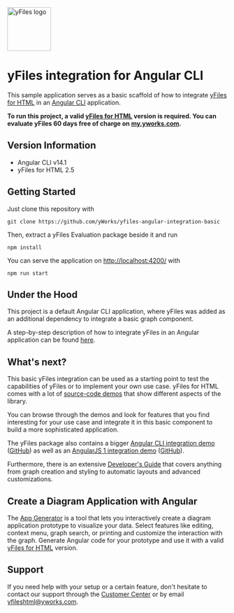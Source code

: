 <img src="./src/assets/yfiles-logo.svg" alt="yFiles logo" height="100"/>

# yFiles integration for Angular CLI

This sample application serves as a basic scaffold of how to integrate [yFiles for HTML](https://www.yworks.com/products/yfiles-for-html) in an [Angular CLI](https://cli.angular.io/) application.

**To run this project, a valid [yFiles for HTML](https://www.yworks.com/products/yfiles-for-html) version is required. You can evaluate yFiles 60 days free of charge on [my.yworks.com](https://my.yworks.com/signup?product=YFILES_HTML_EVAL).**

## Version Information

- Angular CLI v14.1
- yFiles for HTML 2.5

## Getting Started

Just clone this repository with

```
git clone https://github.com/yWorks/yfiles-angular-integration-basic
```

Then, extract a yFiles Evaluation package beside it and run

```
npm install
```

You can serve the application on [http://localhost:4200/](http://localhost:4200/) with

```
npm run start
```

## Under the Hood

This project is a default Angular CLI application, where yFiles was added as an additional dependency to integrate a basic graph component.

A step-by-step description of how to integrate yFiles in an Angular application can be found [here](integration-howto.md).

## What's next?

This basic yFiles integration can be used as a starting point to test the capabilities of yFiles or to implement your own use case. yFiles for HTML comes with a lot of [source-code demos](https://live.yworks.com/demos/index.html) that show different aspects of the library.

You can browse through the demos and look for features that you find interesting for your use case and integrate it in this basic component to build a more sophisticated application.

The yFiles package also contains a bigger [Angular CLI integration demo](https://live.yworks.com/demos/toolkit/angular/index.html) ([GitHub](https://github.com/yWorks/yfiles-for-html-demos/tree/master/demos/toolkit/angular)) as well as an [AngularJS 1 integration demo](https://live.yworks.com/demos/toolkit/angular1/index.html) ([GitHub](https://github.com/yWorks/yfiles-for-html-demos/tree/master/demos/toolkit/angular1)).

Furthermore, there is an extensive [Developer's Guide](https://docs.yworks.com/yfileshtml/#/dguide/introduction#top) that covers anything from graph creation and styling to automatic layouts and advanced customizations.

## Create a Diagram Application with Angular

The [App Generator](https://www.yworks.com/products/app-generator) is a tool that lets you interactively create a diagram
application prototype to visualize your data. Select features like editing, context menu, graph search, or printing
and customize the interaction with the graph. Generate Angular code for your prototype and use it with a valid
[yFiles for HTML](https://www.yworks.com/products/yfiles-for-html) version.

## Support

If you need help with your setup or a certain feature, don't hesitate to contact our support through
the [Customer Center](https://my.yworks.com/) or by email [yfileshtml@yworks.com](mailto:yfileshtml@yworks.com).
